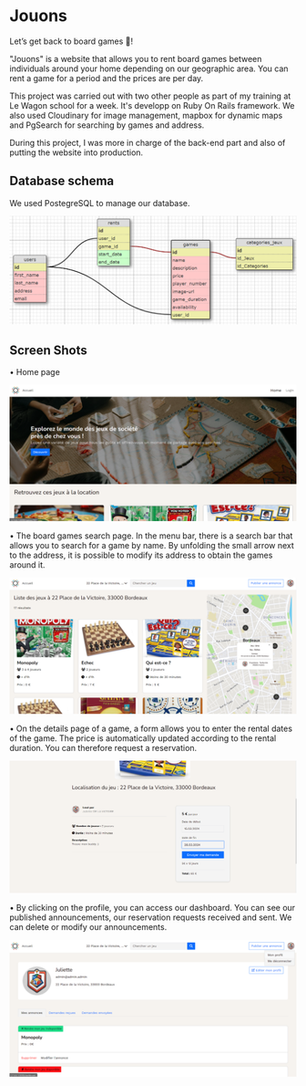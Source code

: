 # Jouons

Let’s get back to board games 🎲!

"Jouons" is a website that allows you to rent board games between individuals around your home depending on our geographic area. You can rent a game for a period and the prices are per day.

This project was carried out with two other people as part of my training at Le Wagon school for a week. It's developp on Ruby On Rails framework. We also used Cloudinary for image management, mapbox for dynamic maps and PgSearch for searching by games and address.

During this project, I was more in charge of the back-end part and also of putting the website into production.

## Database schema

We used PostegreSQL to manage our database.

![alt text](public/jouonsdb.png)

## Screen Shots

• Home page

![alt text](public/jouons.png)

• The board games search page.
In the menu bar, there is a search bar that allows you to search for a game by name. By unfolding the small arrow next to the address, it is possible to modify its address to obtain the games around it.

![alt text](public/accueil.png)

• On the details page of a game, a form allows you to enter the rental dates of the game. The price is automatically updated according to the rental duration. You can therefore request a reservation.

![alt text](public/show.png)

• By clicking on the profile, you can access our dashboard. You can see our published announcements, our reservation requests received and sent. We can delete or modify our announcements.

![alt text](public/admin.png)
